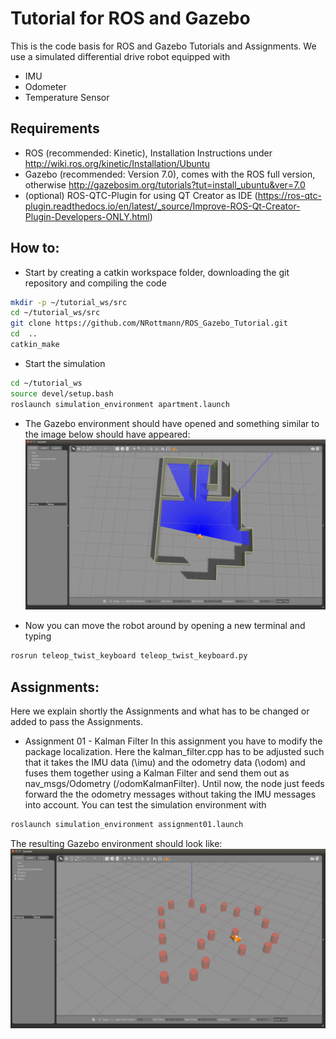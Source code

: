 # Tutorial for ROS and Gazebo
This is the code basis for ROS and Gazebo Tutorials and Assignments. We use a simulated differential drive robot equipped with
* IMU
* Odometer
* Temperature Sensor

## Requirements
* ROS (recommended: Kinetic), Installation Instructions under http://wiki.ros.org/kinetic/Installation/Ubuntu
* Gazebo (recommended: Version 7.0), comes with the ROS full version, otherwise http://gazebosim.org/tutorials?tut=install_ubuntu&ver=7.0
* (optional) ROS-QTC-Plugin for using QT Creator as IDE (https://ros-qtc-plugin.readthedocs.io/en/latest/_source/Improve-ROS-Qt-Creator-Plugin-Developers-ONLY.html)

## How to:
* Start by creating a catkin workspace folder, downloading the git repository and compiling the code
```bash
mkdir -p ~/tutorial_ws/src
cd ~/tutorial_ws/src 
git clone https://github.com/NRottmann/ROS_Gazebo_Tutorial.git
cd  ..
catkin_make
```
* Start the simulation
```bash
cd ~/tutorial_ws
source devel/setup.bash
roslaunch simulation_environment apartment.launch
```
* The Gazebo environment should have opened and something similar to the image below should have appeared:
![Image of Gazebo](images/GazeboEnvironment.png "Gazebo Simulation Environment")

* Now you can move the robot around by opening a new terminal and typing
```bash
rosrun teleop_twist_keyboard teleop_twist_keyboard.py
```

## Assignments:
Here we explain shortly the Assignments and what has to be changed or added to pass the Assignments.

* Assignment 01 - Kalman Filter
In this assignment you have to modify the package localization. Here the kalman_filter.cpp has to be adjusted such that it takes the IMU data (\imu) and the odometry data (\odom) and fuses them together using a Kalman Filter and send them out as nav_msgs/Odometry (/odomKalmanFilter). Until now, the node just feeds forward the the odometry messages without taking the IMU messages into account. You can test the simulation environment with
```bash
roslaunch simulation_environment assignment01.launch
```
The resulting Gazebo environment should look like:
![Image of Gazebo](images/Assignment01.png "Gazebo Simulation Environment for Assignment 01")

